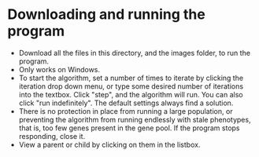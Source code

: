 # Downloading and running the program
* Download all the files in this directory, and the images folder, to run the program.
* Only works on Windows.
* To start the algorithm, set a number of times to iterate by clicking the iteration drop down menu, or type some desired number of iterations into the textbox. Click "step", and the algorithm will run. You can also click "run indefinitely". The default settings always find a solution. 
* There is no protection in place from running a large population, or preventing the algorithm from running endlessly with stale phenotypes, that is, too few genes present in the gene pool.  If the program stops responding, close it.
* View a parent or child by clicking on them in the listbox.
